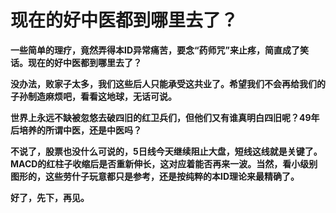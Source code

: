 现在的好中医都到哪里去了？
====



**一些简单的理疗，竟然弄得本ID异常痛苦，要念“药师咒”来止疼，简直成了笑话。现在的好中医都到哪里去了？**

**没办法，败家子太多，我们这些后人只能承受这共业了。希望我们不会再给我们的子孙制造麻烦吧，看看这地球，无话可说。**

**世界上永远不缺被忽悠去破四旧的红卫兵们，但他们又有谁真明白四旧呢？49年后培养的所谓中医，还是中医吗？**

**不说了，股票也没什么可说的，5日线今天继续阻止大盘，短线这线就是关键了。MACD的红柱子收缩后是否重新伸长，这对应着能否再来一波。当然，看小级别图形的，这些劳什子玩意都只是参考，还是按纯粹的本ID理论来最精确了。**

**好了，先下，再见。**

